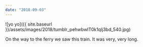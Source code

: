 ```yaml
---
date: "2018-09-03"
---
```


![yo yo]({{ site.baseurl }}/assets/images/2018/tumblr_pehwbwIT0k1qlj3bd_540.jpg)

On the way to the ferry we saw this train. It was very, very long.
